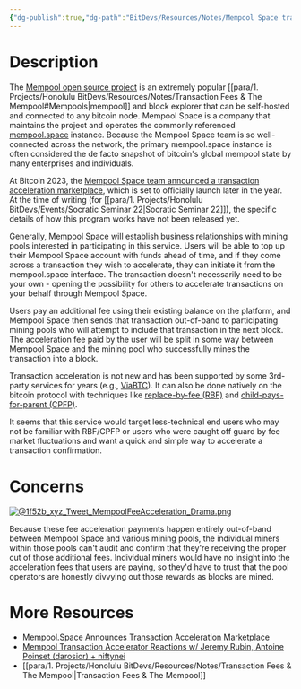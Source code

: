 ```yaml
---
{"dg-publish":true,"dg-path":"BitDevs/Resources/Notes/Mempool Space transaction acceleration marketplace.md","permalink":"/bit-devs/resources/notes/mempool-space-transaction-acceleration-marketplace/","title":"Mempool Space transaction acceleration marketplace","noteIcon":"3","created":"2023-05-28T15:27:12.235-10:00","updated":"2023-05-29T13:42:33.163-10:00"}
---
```



# Description

The [Mempool open source project](https://mempool.space/about) is an extremely popular [[para/1. Projects/Honolulu BitDevs/Resources/Notes/Transaction Fees & The Mempool#Mempools\|mempool]] and block explorer that can be self-hosted and connected to any bitcoin node. Mempool Space is a company that maintains the project and operates the commonly referenced [mempool.space](https://mempool.space/) instance. Because the Mempool Space team is so well-connected across the network, the primary mempool.space instance is often considered the de facto snapshot of bitcoin's global mempool state by many enterprises and individuals. 

At Bitcoin 2023, the [Mempool Space team announced a transaction acceleration marketplace](https://youtu.be/ebLpn_d133Y), which is set to officially launch later in the year. At the time of writing (for [[para/1. Projects/Honolulu BitDevs/Events/Socratic Seminar 22\|Socratic Seminar 22]]), the specific details of how this program works have not been released yet.

Generally, Mempool Space will establish business relationships with mining pools interested in participating in this service. Users will be able to top up their Mempool Space account with funds ahead of time, and if they come across a transaction they wish to accelerate, they can initiate it from the mempool.space interface. The transaction doesn't necessarily need to be your own - opening the possibility for others to accelerate transactions on your behalf through Mempool Space.

Users pay an additional fee using their existing balance on the platform, and Mempool Space then sends that transaction out-of-band to participating mining pools who will attempt to include that transaction in the next block. The acceleration fee paid by the user will be split in some way between Mempool Space and the mining pool who successfully mines the transaction into a block.

Transaction acceleration is not new and has been supported by some 3rd-party services for years (e.g., [ViaBTC](https://www.viabtc.com/tools/txaccelerator)). It can also be done natively on the bitcoin protocol with techniques like [replace-by-fee (RBF)](https://river.com/learn/terms/r/replace-by-fee-rbf) and [child-pays-for-parent (CPFP)](https://river.com/learn/terms/c/child-pays-for-parent-cpfp/). 

It seems that this service would target less-technical end users who may not be familiar with RBF/CPFP or users who were caught off guard by fee market fluctuations and want a quick and simple way to accelerate a transaction confirmation.

# Concerns

[![@1f52b_xyz_Tweet_MempoolFeeAcceleration_Drama.png](/img/user/para/artifacts/@1f52b_xyz_Tweet_MempoolFeeAcceleration_Drama.png)](https://nitter.at/1f52b_xyz/status/1659673323834408962#m)

Because these fee acceleration payments happen entirely out-of-band between Mempool Space and various mining pools, the individual miners within those pools can't audit and confirm that they're receiving the proper cut of those additional fees. Individual miners would have no insight into the acceleration fees that users are paying, so they'd have to trust that the pool operators are honestly divvying out those rewards as blocks are mined.

# More Resources
- [Mempool.Space Announces Transaction Acceleration Marketplace](https://www.nobsbitcoin.com/mempool-acceleration-marketplace-upcoming/)
- [Mempool Transaction Accelerator Reactions w/ Jeremy Rubin, Antoine Poinset (darosior) + niftynei](https://youtu.be/kndOXJn6AK8)
- [[para/1. Projects/Honolulu BitDevs/Resources/Notes/Transaction Fees & The Mempool\|Transaction Fees & The Mempool]]